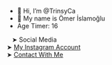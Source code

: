- 👋 Hi, I’m @TrinsyCa
- 👤 My name is Ömer İslamoğlu
- Age Timer: 16

&nbsp;&nbsp;&nbsp;➤ Social Media<br>
➤ <a href="https://www.instagram.com/omer.islmoglu/" target="_blank">My Instagram Account</a><br>
➤ <a href="https://mail.google.com/mail/u/0/#inbox?compose=CllgCJZWxNtQSWJJLvznXSTvxJGGhxlRwSrpMMpMmBPWjGtcxzjVTMNqMbGlgwBfjKGccCjRblq" target="_blank">Contact With Me</a>
